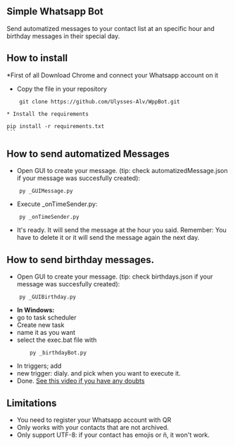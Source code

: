 

## Simple Whatsapp Bot

Send automatized messages to your contact list at an specific hour and birthday messages in their special day.

## How to install
*First of all Download Chrome and connect your Whatsapp account on it

* Copy the file in your repository

```
    git clone https://github.com/Ulysses-Alv/WppBot.git
    
* Install the requirements
```
    pip install -r requirements.txt
    ```
## How to send automatized Messages

* Open GUI to create your message. (tip: check automatizedMessage.json if your message was succesfully created):
```
    py _GUIMessage.py
```
* Execute _onTimeSender.py:
```
    py _onTimeSender.py
```

* It's ready. It will send the message at the hour you said.
Remember: You have to delete it or it will send the message again the next day.

## How to send birthday messages.
* Open GUI to create your message. (tip: check birthdays.json if your message was succesfully created):

```
    py _GUIBirthday.py
```

* **In Windows:** 
* go to task scheduler
* Create new task
* name it as you want
* select the exec.bat file with 
    ```
        py _birthdayBot.py
    ```
* In triggers; add
* new trigger: dialy. and pick when you want to execute it.
* Done.
[See this video if you have any doubts](https://www.youtube.com/watch?v=s_EMsHlDPnE)
## Limitations

 - You need to register your Whatsapp account with QR
 - Only works with your contacts that are not archived.
 - Only support UTF-8: if your contact has emojis or ñ, it won't work.

 
